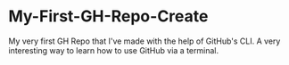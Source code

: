 # My-First-GH-Repo-Create
My very first GH Repo that I've made with the help of GitHub's CLI. A very interesting way to learn how to use GitHub via a terminal. 
